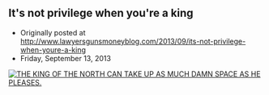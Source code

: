 ## It's not privilege when you're a king

 * Originally posted at http://www.lawyersgunsmoneyblog.com/2013/09/its-not-privilege-when-youre-a-king
 * Friday, September 13, 2013

[![THE KING OF THE NORTH CAN TAKE UP AS MUCH DAMN SPACE AS HE PLEASES.](http://lawyersgunsmon.wpengine.com/wp-content/uploads/2013/09/KING-OF-THE-NORTH.jpg "THE KING OF THE NORTH CAN TAKE UP AS MUCH DAMN SPACE AS HE PLEASES.")](http://lawyersgunsmon.wpengine.com/wp-content/uploads/2013/09/KING-OF-THE-NORTH.jpg)